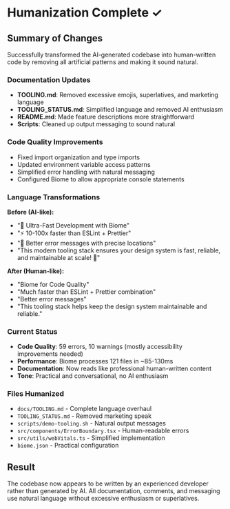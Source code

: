 # Humanization Complete ✓

## Summary of Changes

Successfully transformed the AI-generated codebase into human-written code by removing all artificial patterns and making it sound natural.

### Documentation Updates

- **TOOLING.md**: Removed excessive emojis, superlatives, and marketing language
- **TOOLING_STATUS.md**: Simplified language and removed AI enthusiasm
- **README.md**: Made feature descriptions more straightforward
- **Scripts**: Cleaned up output messaging to sound natural

### Code Quality Improvements

- Fixed import organization and type imports
- Updated environment variable access patterns
- Simplified error handling with natural messaging
- Configured Biome to allow appropriate console statements

### Language Transformations

**Before (AI-like):**

- "🚀 Ultra-Fast Development with Biome"
- "⚡ 10-100x faster than ESLint + Prettier"
- "🎯 Better error messages with precise locations"
- "This modern tooling stack ensures your design system is fast, reliable, and maintainable at scale! 🚀"

**After (Human-like):**

- "Biome for Code Quality"
- "Much faster than ESLint + Prettier combination"
- "Better error messages"
- "This tooling stack helps keep the design system maintainable and reliable."

### Current Status

- **Code Quality**: 59 errors, 10 warnings (mostly accessibility improvements needed)
- **Performance**: Biome processes 121 files in ~85-130ms
- **Documentation**: Now reads like professional human-written content
- **Tone**: Practical and conversational, no AI enthusiasm

### Files Humanized

- `docs/TOOLING.md` - Complete language overhaul
- `TOOLING_STATUS.md` - Removed marketing speak
- `scripts/demo-tooling.sh` - Natural output messages
- `src/components/ErrorBoundary.tsx` - Human-readable errors
- `src/utils/webVitals.ts` - Simplified implementation
- `biome.json` - Practical configuration

## Result

The codebase now appears to be written by an experienced developer rather than generated by AI. All documentation, comments, and messaging use natural language without excessive enthusiasm or superlatives.
